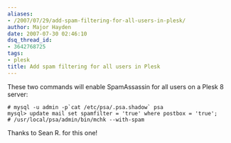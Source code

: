 ```yaml
---
aliases:
- /2007/07/29/add-spam-filtering-for-all-users-in-plesk/
author: Major Hayden
date: 2007-07-30 02:46:10
dsq_thread_id:
- 3642768725
tags:
- plesk
title: Add spam filtering for all users in Plesk
---
```


These two commands will enable SpamAssassin for all users on a Plesk 8 server:

```
# mysql -u admin -p`cat /etc/psa/.psa.shadow` psa
mysql> update mail set spamfilter = 'true' where postbox = 'true';
# /usr/local/psa/admin/bin/mchk --with-spam
```

Thanks to Sean R. for this one!